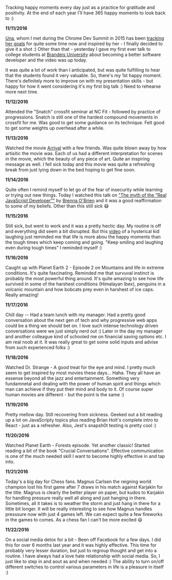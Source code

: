 Tracking happy moments every day just as a practice for gratitude and positivity. At the end of each year I'll have 365 happy moments to look back to :)

**11/11/2016**

[Una](https://twitter.com/una), whom I met during the Chrome Dev Summit in 2015 has been [tracking her goals](https://github.com/una/personal-goals) for quite some time now and inspired by her - I finally decided to give it a shot :)
Other than that - yesterday I gave my first ever talk to college students at [Brandeis University](https://apply.gps.brandeis.edu/register/software-engineering-webinar) about becoming a better software developer and the video was up today.

It was quite a lot of work than I anticipated, but was quite fulfilling to hear that the students found it very valuable. So, there's my 1st happy moment.
There's definitely more to improve on with my presentation skills - but happy for how it went considering it's my first big talk :) Need to rehearse more next time.

**11/12/2016**

Attended the "Snatch" crossfit seminar at NC Fit - followed by practice of progressions. Snatch is still one of the hardest compound movements in crossfit for me. Was good to get some guidance on its technique. Felt good to get some weights up overhead after a while.

**11/13/2016**

Watched the movie [Arrival](http://www.imdb.com/title/tt2543164/) with a few friends. Was quite blown away by how artisitic the movie was. Each of us had a different interpretation for scenes in the movie, which the beauty of any piece of art. Quite an inspiring message as well. I fell sick today and this movie was quite a refreshing break from just lying down in the bed hoping to get fine soon.

**11/14/2016**

Quite often I remind myself to let go of the fear of insecurity while learning or trying out new things. Today I watched this talk on ["The myth of the “Real JavaScript Developer”"](https://www.youtube.com/watch?v=Xt5qpbiqw2g) by [Brenna O'Brien](https://twitter.com/brnnbrn) and it was a good reaffirmation to some of my beliefs. Other than this still sick :mask:

**11/15/2016**

Still sick, but went to work and it was a pretty hectic day. My routine is off and everything did seem a bit disrupted. But this [video](https://www.youtube.com/watch?v=UctRZ91m9XA) of a hysterical kid laughing just reminded me that life is more abou the happy moments than the tough times which keep coming and going. "Keep smiling and laughing even during tough times" I reminded myself :)

**11/16/2016**

Caught up with Planet Earth 2 - Episode 2 on Mountains and life in extreme conditions. It's quite fascinating. Reminded me that survuval instinct is probably the most powerful thing around. It's quite amazing to see how life survived in some of the harshest conditions (Himalayan Ibex), penguins in a volcanic mountain and how bobcats prey even in harshest of ice caps. Really amazing! 

**11/17/2016**

Chill day -- Had a team lunch with my manager. Had a pretty good conversation about the next gen of tech and why progressive web apps could be a thing we should bet on. I love such intense technology driven conversations were we just simply nerd out :) Later in the day my manager and another colleague kind of schooled me on financial saving options etc. I am real noob at it. It was really great to get some solid inputs and advise from such experienced folks :)

**11/18/2016**

Watched Dr. Strange - A good treat for the eye and mind. I pretty much seem to get inspired by most movies these days... Haha. They all have an essense beyond all the jazz and entertainment. Something very fundamnetal and dealing with the power of human spirit and things which man can achieve if they put their mind and body to it. Of course super human movies are different - but the point is the same :)

**11/19/2016**

Pretty mellow day. Still recovering from sickness. Geeked out a bit reading up a lot on JavaScripty topics plus reading Brian Holt's complete intro to React - just as a refresher. Also, Jest's snapsh0t testing is pretty cool :)

**11/20/2016**

Watched Planet Earth - Forests episode. Yet another classic! Started reading a bit of the book "Crucial Conversations". Effective communication is one of the much needed skill I want to become highly effective in and tap into. 

**11/21/2016**

Today's a big day for Chess fans. Magnus Carlsen the reigning world champion lost his first game after 7 draws in his match against Karjakin for the title. Magnus is clearly the better player on paper, but kudos to Karjakin for handling pressure really well all along and just hanging in there. Sometimes, all it takes is to weather the storm and just hang in there for a little bit longer. It will be really interesting to see how Magnus handles presssure now with just 4 games left. We can expect quite a few fireworks in the games to comes. As a chess fan I can't be more excited :smiley:

**11/22/2016**

On a social media detox for a bit - Been off Facebook for a few days. I did this for over 6 months last year and it was highly effective. This time for probably very lesser duration, but just to regroup thought and get into a routine. I have always had a love hate relationship with social media. So, I just like to step in and aout as and when needed :) The ability to turn on/off different switches to control various parameters in life is a pleasure in itself :)

